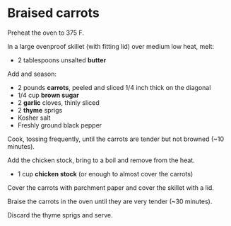 # Braised carrots

Preheat the oven to 375 F.

In a large ovenproof skillet (with fitting lid) over medium low heat, melt:

- 2 tablespoons unsalted **butter**

Add and season:

- 2 pounds **carrots**, peeled and sliced 1/4 inch thick on the diagonal
- 1/4 cup **brown sugar**
- 2 **garlic** cloves, thinly sliced
- 2 **thyme** sprigs
- Kosher salt
- Freshly ground black pepper

Cook, tossing frequently, until the carrots are tender but not browned (~10 minutes).

Add the chicken stock, bring to a boil and remove from the heat.

- 1 cup **chicken stock** (or enough to almost cover the carrots)

Cover the carrots with parchment paper and cover the skillet with a lid.

Braise the carrots in the oven until they are very tender (~30 minutes).

Discard the thyme sprigs and serve.
